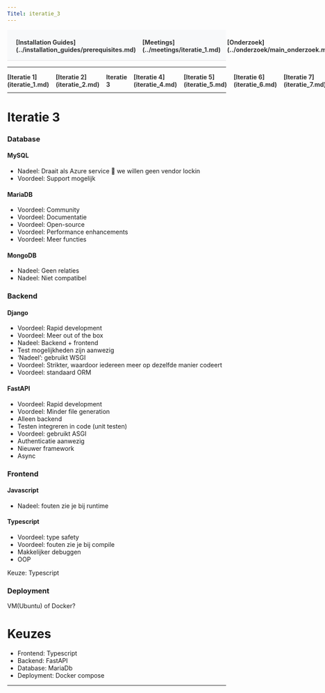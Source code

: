 ```yaml
---
Titel: iteratie_3
---
```


<div style="display:flex; justify-content:space-between; align-items:left; padding:20px; background-color:#f8f9fa; border-bottom:1px solid #e0e0e0;">
  <nav style="display:flex; gap:15px; height:30px;">
    <a markdown="1" style="text-decoration:none; color:#333; font-weight:bold;">[Installation Guides](../installation_guides/prerequisites.md)</a>
    <a markdown="1" style="text-decoration:none; color:#333; font-weight:bold;">[Meetings](../meetings/iteratie_1.md)</a>
    <a markdown="1" style="text-decoration:none; color:#333; font-weight:bold;">[Onderzoek](../onderzoek/main_onderzoek.md)</a>
    <a markdown="1" style="text-decoration:none; color:#333; font-weight:bold;">[Retrospectives](../retrospectives/home_retrospectives.md)</a>
  </nav>
</div>

---

<nav style="display:flex; gap:15px; height:30px;">
  <a markdown="1" style="text-decoration:none; color:#333; font-weight:bold;">[Iteratie 1](iteratie_1.md)</a>
  <a markdown="1" style="text-decoration:none; color:#333; font-weight:bold;">[Iteratie 2](iteratie_2.md)</a>
  <a markdown="1" style="text-decoration:none; color:#333; font-weight:bold;">Iteratie 3</a>
  <a markdown="1" style="text-decoration:none; color:#333; font-weight:bold;">[Iteratie 4](iteratie_4.md)</a>
  <a markdown="1" style="text-decoration:none; color:#333; font-weight:bold;">[Iteratie 5](iteratie_5.md)</a>
  <a markdown="1" style="text-decoration:none; color:#333; font-weight:bold;">[Iteratie 6](iteratie_6.md)</a>
  <a markdown="1" style="text-decoration:none; color:#333; font-weight:bold;">[Iteratie 7](iteratie_7.md)</a>
  <a markdown="1" style="text-decoration:none; color:#333; font-weight:bold;">[Iteratie 8](iteratie_8.md)</a>
  <a markdown="1" style="text-decoration:none; color:#333; font-weight:bold;">[Iteratie 9](iteratie_9.md)</a>
</nav>

---

# Iteratie 3

### Database
#### **MySQL**
-	Nadeel: Draait als Azure service  we willen geen vendor lockin
-	Voordeel: Support mogelijk

#### **MariaDB**
-	Voordeel: Community
-	Voordeel: Documentatie
-	Voordeel: Open-source
-	Voordeel: Performance enhancements 
-	Voordeel: Meer functies 

#### **MongoDB**
-	Nadeel: Geen relaties
-	Nadeel: Niet compatibel

### Backend 
#### **Django**
-	Voordeel: Rapid development
-	Voordeel: Meer out of the box
-	Nadeel: Backend + frontend 
-	Test mogelijkheden zijn aanwezig 
-	‘Nadeel’: gebruikt WSGI 
-	Voordeel: Strikter, waardoor iedereen meer op dezelfde manier codeert 
-	Voordeel: standaard ORM 

#### **FastAPI**
-	Voordeel: Rapid development 
-	Voordeel: Minder file generation
-	Alleen backend
-	Testen integreren in code (unit testen) 
-	Voordeel: gebruikt ASGI
-	Authenticatie aanwezig 
-	Nieuwer framework
-	Async 

### Frontend
#### **Javascript**
-	Nadeel: fouten zie je bij runtime

#### **Typescript**
-	Voordeel: type safety 
-	Voordeel: fouten zie je bij compile 
-	Makkelijker debuggen 
-	OOP 

Keuze: Typescript 


### **Deployment**

VM(Ubuntu) of Docker?


# Keuzes
- Frontend: Typescript
- Backend: FastAPI
- Database: MariaDb
- Deployment: Docker compose

---